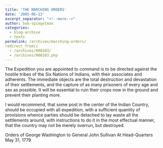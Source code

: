 ```yaml
---
title: 'THE MARCHING ORDERS'
date: '2005-06-13'
excerpt_separator: "<!--more-->"
author: bob-spiegelman
categories:
  - blog-archive
  - texts
permalink: /archives/marching-orders/
redirect_from:: 
  - /archives/000103/
  - /archives/000103.php
---
```



The Expedition you are appointed to command is to be directed against the hostile tribes of the Six Nations of Indians, with their associates and adherents. The immediate objects are the total destruction and devastation of their settlements, and the capture of as many prisoners of every age and sex as possible. It will be essential to ruin their crops now in the ground and prevent their planting more.

I would recommend, that some post in the center of the Indian Country, should be occupied with all expedition, with a sufficient quantity of provisions whence parties should be detached to lay waste all the settlements around, with instructions to do it in the most effectual manner, that the country may not be merely overrun, but destroyed.

Orders of George Washington
to General John Sullivan
At Head-Quarters
May 31, 1779
